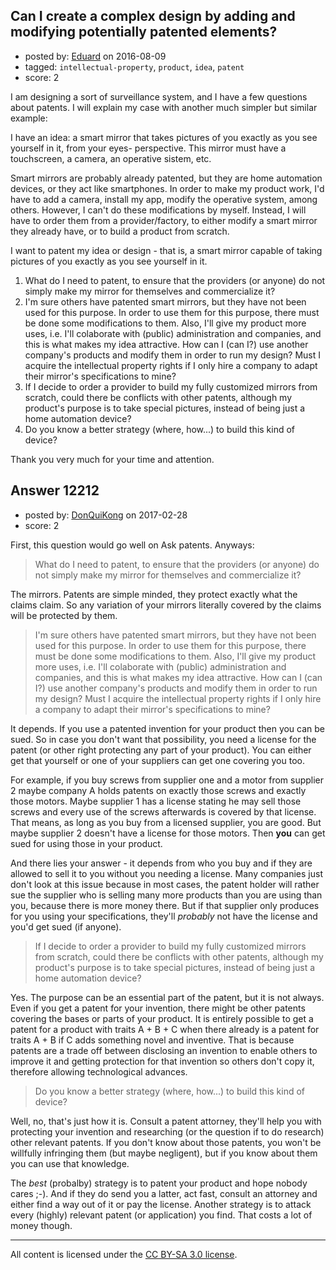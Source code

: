 ## Can I create a complex design by adding and modifying potentially patented elements?

- posted by: [Eduard](https://stackexchange.com/users/6853761/eduard) on 2016-08-09
- tagged: `intellectual-property`, `product`, `idea`, `patent`
- score: 2

<p>I am designing a sort of surveillance system, and I have a few questions about patents. I will explain my case with another much simpler but similar example:</p>

<p>I have an idea: a smart mirror that takes pictures of you exactly as you see yourself in it, from your eyes- perspective. This mirror must have a touchscreen, a camera, an operative sistem, etc.</p>

<p>Smart mirrors are probably already patented, but they are home automation devices, or they act like smartphones. In order to make my product work, I'd have to add a camera, install my app, modify the operative system, among others. However, I can't do these modifications by myself. Instead, I will have to order them from a provider/factory, to either modify a smart mirror they already have, or to build a product from scratch.</p>

<p>I want to patent my idea or design - that is, a smart mirror capable of taking pictures of you exactly as you see yourself in it.</p>

<ol>
<li>What do I need to patent, to ensure that the providers (or anyone) do not simply make my mirror for themselves and commercialize it?</li>
<li>I'm sure others have patented smart mirrors, but they have not been used for this purpose. In order to use them for this purpose, there must be done some modifications to them. Also, I'll give my product more uses, i.e. I'll colaborate with (public) administration and companies, and this is what makes my idea attractive. How can I (can I?) use another company's products and modify them in order to run my design? Must I acquire the intellectual property rights if I only hire a company to adapt their mirror's specifications to mine?</li>
<li>If I decide to order a provider to build my fully customized mirrors from scratch, could there be conflicts with other patents, although my product's purpose is to take special pictures, instead of being just a home automation device?</li>
<li>Do you know a better strategy (where, how...) to build this kind of device?</li>
</ol>

<p>Thank you very much for your time and attention.</p>



## Answer 12212

- posted by: [DonQuiKong](https://stackexchange.com/users/9739821/donquikong) on 2017-02-28
- score: 2

<p>First, this question would go well on Ask patents. Anyways:</p>

<blockquote>
  <p>What do I need to patent, to ensure that the providers (or anyone) do not simply make my mirror for themselves and commercialize it?</p>
</blockquote>

<p>The mirrors. Patents are simple minded, they protect exactly what the claims claim. So any variation of your mirrors literally covered by the claims will be protected by them. </p>

<blockquote>
  <p>I'm sure others have patented smart mirrors, but they have not been used for this purpose. In order to use them for this purpose, there must be done some modifications to them. Also, I'll give my product more uses, i.e. I'll colaborate with (public) administration and companies, and this is what makes my idea attractive. How can I (can I?) use another company's products and modify them in order to run my design? Must I acquire the intellectual property rights if I only hire a company to adapt their mirror's specifications to mine?</p>
</blockquote>

<p>It depends. If you use a patented invention for your product then you can be sued. So in case you don't want that possibility, you need a license for the patent (or other right protecting any part of your product). You can either get that yourself or one of your suppliers can get one covering you too. </p>

<p>For example, if you buy screws from supplier one and a motor from supplier 2 maybe company A holds patents on exactly those screws and exactly those motors. Maybe supplier 1 has a license stating he may sell those screws and every use of the screws afterwards is covered by that license. That means, as long as you buy from a licensed supplier, you are good. But maybe supplier 2 doesn't have a license for those motors. Then <strong>you</strong> can get sued for using those in your product. </p>

<p>And there lies your answer - it depends from who you buy and if they are allowed to sell it to you without you needing a license. Many companies just don't look at this issue because in most cases, the patent holder will rather sue the supplier who is selling many more products than you are using than you, because there is more money there. But if that supplier only produces for you using your specifications, they'll <em>probably</em> not have the license and you'd get sued (if anyone).</p>

<blockquote>
  <p>If I decide to order a provider to build my fully customized mirrors from scratch, could there be conflicts with other patents, although my product's purpose is to take special pictures, instead of being just a home automation device?</p>
</blockquote>

<p>Yes. The purpose can be an essential part of the patent, but it is not always. Even if you get a patent for your invention, there might be other patents covering the bases or parts of your product. It is entirely possible to get a patent for a product with traits A + B + C when there already is a patent for traits A + B if C adds something novel and inventive. That is because patents are a trade off between disclosing an invention to enable others to improve it and getting protection for that invention so others don't copy it, therefore allowing technological advances. </p>

<blockquote>
  <p>Do you know a better strategy (where, how...) to build this kind of device?</p>
</blockquote>

<p>Well, no, that's just how it is. Consult a patent attorney, they'll help you with protecting your invention and researching (or the question if to do research) other relevant patents. If you don't know about those patents, you won't be willfully infringing them (but maybe negligent), but if you know about them you can use that knowledge. </p>

<p>The <em>best</em> (probalby) strategy is to patent your product and hope nobody cares ;-). And if they do send you a latter, act fast, consult an attorney and either find a way out of it or pay the license. Another strategy is to attack every (highly) relevant patent (or application) you find. That costs a lot of money though.</p>




---

All content is licensed under the [CC BY-SA 3.0 license](https://creativecommons.org/licenses/by-sa/3.0/).
